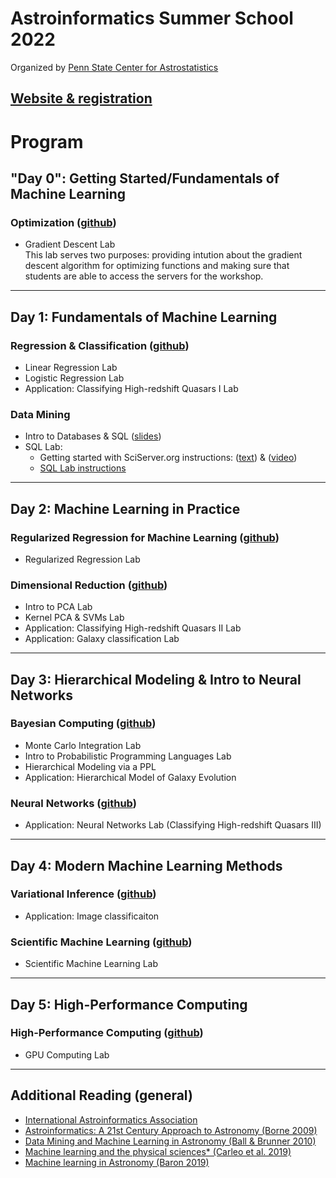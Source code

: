 # Astroinformatics Summer School 2022
Organized by [Penn State Center for Astrostatistics](https://sites.psu.edu/astrostatistics/)

[Website & registration](https://sites.psu.edu/astrostatistics/astroinfo-su22/)
-----

# Program

## "Day 0":  Getting Started/Fundamentals of Machine Learning
### Optimization ([github](https://github.com/Astroinformatics/Optimization)) 
- Gradient Descent Lab  
  This lab serves two purposes: providing intution about the gradient descent algorithm for optimizing functions and making sure that students are able to access the servers for the workshop.

-----
## Day 1:  Fundamentals of Machine Learning
### Regression & Classification ([github](https://github.com/Astroinformatics/RegressionAndClassification))
- Linear Regression Lab
- Logistic Regression Lab
- Application: Classifying High-redshift Quasars I Lab

### Data Mining
- Intro to Databases & SQL ([slides](https://drive.google.com/file/d/152gijuTv5kvbP3VODNg1Dbzt_0gdElSA/view?usp=sharing))
- SQL Lab:
   + Getting started with SciServer.org instructions:  ([text](https://docs.google.com/document/d/1j-xunAPcYn1VS91xDyAro2BYiQKJQbff4rrwQTBzRDQ/edit?usp=sharing)) & ([video](https://psu.mediaspace.kaltura.com/media/Getting+started+with+SQL+Lab+using+SciServer/1_sg85a1ed))
   + [SQL Lab instructions](https://drive.google.com/file/d/1J8lFFAQFSA_90_K53suEOAkoBjcl6NKV/view?usp=sharing)
-----

## Day 2:  Machine Learning in Practice
### Regularized Regression for Machine Learning ([github](https://github.com/Astroinformatics/Regularization/))
  - Regularized Regression Lab

### Dimensional Reduction ([github](https://github.com/Astroinformatics/DimensionalReduction))
  - Intro to PCA Lab
  - Kernel PCA & SVMs Lab
  - Application: Classifying High-redshift Quasars II Lab
  - Application: Galaxy classification Lab

-----
## Day 3:  Hierarchical Modeling & Intro to Neural Networks
### Bayesian Computing ([github](https://github.com/Astroinformatics/BayesianComputing))
- Monte Carlo Integration Lab
- Intro to Probabilistic Programming Languages Lab
- Hierarchical Modeling via a PPL 
- Application:  Hierarchical Model of Galaxy Evolution


### Neural Networks ([github](https://github.com/Astroinformatics/NeuralNetworks))
- Application:  Neural Networks Lab (Classifying High-redshift Quasars III)

-----
## Day 4:  Modern Machine Learning Methods
### Variational Inference ([github](https://github.com/Astroinformatics/VariationalInference))
- Application: Image classificaiton

### Scientific Machine Learning ([github](https://github.com/Astroinformatics/ScientificMachineLearning))
- Scientific Machine Learning Lab

-----
## Day 5:  High-Performance Computing
### High-Performance Computing ([github](https://github.com/Astroinformatics/HighPerformanceComputing))
- GPU Computing Lab

-----

## Additional Reading (general)
- [International Astroinformatics Association](https://astroinformatics.info/astroinfo)
- [Astroinformatics: A 21st Century Approach to Astronomy (Borne 2009)](https://arxiv.org/abs/0909.3892)
- [Data Mining and Machine Learning in Astronomy (Ball & Brunner 2010)](https://ui.adsabs.harvard.edu/abs/2010IJMPD..19.1049B/abstract)
- [Machine learning and the physical sciences* (Carleo et al. 2019)](https://ui.adsabs.harvard.edu/abs/2019RvMP...91d5002C/abstract)
- [Machine learning in Astronomy (Baron 2019)](https://ui.adsabs.harvard.edu/abs/2019arXiv190407248B/abstract)

